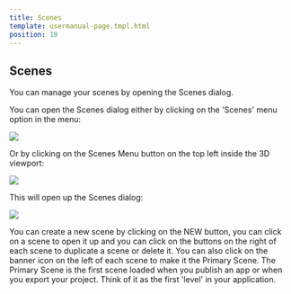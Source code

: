 ```yaml
---
title: Scenes
template: usermanual-page.tmpl.html
position: 10
---
```


## Scenes

You can manage your scenes by opening the Scenes dialog.

You can open the Scenes dialog either by clicking on the 'Scenes' menu option in the menu:

<img src="/images/user-manual/editor/scenes-menu.jpg" style="max-width: 100%"/>

Or by clicking on the Scenes Menu button on the top left inside the 3D viewport:

<img src="/images/user-manual/editor/scenes-viewport.jpg" style="max-width: 100%"/>

This will open up the Scenes dialog:

<img src="/images/user-manual/editor/scenes.jpg" style="max-width: 100%"/>

You can create a new scene by clicking on the NEW button, you can click on a scene to open it up and you can click on the buttons on the right of each scene to duplicate a scene or delete it. You can also click on the banner icon on the left of each scene to make it the Primary Scene. The Primary Scene is the first scene loaded when you publish an app or when you export your project. Think of it as the first 'level' in your application.






